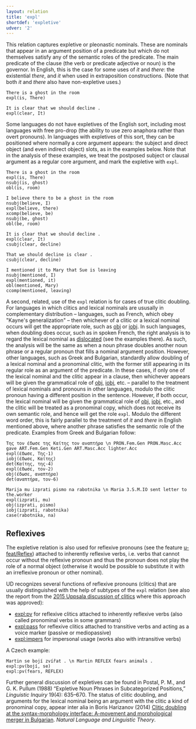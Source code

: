 ```yaml
---
layout: relation
title: 'expl'
shortdef: 'expletive'
udver: '2'
---
```


This relation captures expletive or pleonastic nominals. These are nominals that appear in an argument position of a predicate but which do not themselves satisfy any of the semantic roles of the predicate. The main predicate of the clause (the verb or predicate adjective or noun) is the governor. In English, this is the case for some uses of *it* and *there*: the existential *there*, and *it* when used in extraposition constructions.  (Note that both *it* and *there* also have non-expletive uses.)

~~~ sdparse
There is a ghost in the room
expl(is, There)
~~~

~~~ sdparse
It is clear that we should decline .
expl(clear, It)
~~~

Some languages do not have expletives of the English sort, including most languages with free pro-drop (the ability to use zero anaphora rather than overt pronouns). In languages with expletives of this sort, they can be positioned where normally a core argument appears: the subject and direct object (and even indirect object) slots, as in the examples below. Note that in the analysis of these examples, we treat the postposed subject or clausal argument as a regular core argument, and mark the expletive with `expl`.

~~~ sdparse
There is a ghost in the room
expl(is, There)
nsubj(is, ghost)
obl(is, room)
~~~

~~~ sdparse
I believe there to be a ghost in the room
nsubj(believe, I)
expl(believe, there)
xcomp(believe, be)
nsubj(be, ghost)
obl(be, room)
~~~

~~~ sdparse
It is clear that we should decline .
expl(clear, It)
csubj(clear, decline)
~~~

~~~ sdparse
That we should decline is clear .
csubj(clear, decline)
~~~

~~~ sdparse
I mentioned it to Mary that Sue is leaving
nsubj(mentioned, I)
expl(mentioned, it)
obl(mentioned, Mary)
ccomp(mentioned, leaving)
~~~

A second, related, use of the `expl` relation is for cases of true clitic doubling.  For languages in which clitics and lexical nominals are ususally in complementary distribution – languages, such as French, which obey "Kayne's generalization" – then whichever of a clitic or a lexical nominal occurs will get the appropriate role, such as [obj]() or [iobj](). In such languages, when doubling does occur, such as in spoken French, the right analysis is to regard the lexical nominal as [dislocated]() (see the examples there). As such, the analysis will be the same as when a noun phrase doubles another noun phrase or a regular pronoun that fills a nominal argument position. However, other languages, such as Greek and Bulgarian, standardly allow doubling of a lexical nominal and a pronominal clitic, with the former still appearing in its regular role as an argument of the predicate. In these cases, if only one of the lexical nominal and the clitic appear in a clause, then whichever appears will be given the grammatical role of [obj](), [iobj](), etc. – parallel to the treatment of lexical nominals and pronouns in other languages, modulo the clitic pronoun having a different position in the sentence.  However, if both occur, the lexical nominal will be given the grammatical role of [obj](), [iobj](), etc., and the clitic will be treated as a pronominal copy, which does not receive its own semantic role, and hence will get the role `expl`. Modulo the different word order, this is fairly parallel to the treatment of _it_ and _there_ in English mentioned above, where another phrase satisfies the semantic role of the predicate. Examples from Greek and Bulgarian follow:

~~~ sdparse
Της τον έδωσε της Καίτης τον αναπτήρα \n PRON.Fem.Gen PRON.Masc.Acc gave ART.Fem.Gen Keti.Gen ART.Masc.Acc lighter.Acc
expl(έδωσε, Της-1)
iobj(έδωσε, Καίτης)
det(Καίτης, της-4)
expl(έδωσε, τον-2)
obj(έδωσε, αναπτήρα)
det(αναπτήρα, τον-6)
~~~

~~~ sdparse
Marija mu izprati pismo na rabotnika \n Maria 3.S.M.IO sent letter to the.worker
expl(izprati, mu)
obj(izprati, pismo)
iobj(izprati, rabotnika)
case(rabotnika, na)
~~~

## Reflexives

The expletive relation is also used for reflexive pronouns (see the feature [u-feat/Reflex]())
attached to inherently reflexive verbs, i.e. verbs that cannot occur without the reflexive
pronoun and thus the pronoun does not play the role of a normal object
(otherwise it would be possible to substitute it with an irreflexive pronoun or other nominal).

UD recognizes several functions of reflexive pronouns (clitics) that are usually distinguished with the help of subtypes
of the `expl` relation (see also the report from the [2015 Uppsala discussion of clitics](/workgroups/2015-08-23-uppsala/clitics.html) where
this approach was approved):

* [expl:pv]() for reflexive clitics attached to inherently reflexive verbs (also called pronominal verbs in some grammars)
* [expl:pass]() for reflexive clitics attached to transitive verbs and acting as a voice marker (passive or mediopassive)
* [expl:impers]() for impersonal usage (works also with intransitive verbs)

A Czech example:

~~~ sdparse
Martin se bojí zvířat . \n Martin REFLEX fears animals .
expl:pv(bojí, se)
expl:pv(fears, REFLEX)
~~~

Further general discussion of expletives can be found in Postal, P. M., and G. K. Pullum (1988) “Expletive Noun Phrases in Subcategorized Positions,” _Linguistic Inquiry_ 19(4): 635–670. The status of clitic doubling, and arguments for the lexical nominal being an argument with the clitic a kind of pronominal copy, appear inter alia in Boris Harizanov (2014) [Clitic doubling at the syntax-morphology interface: A-movement and morphological merger in Bulgarian](http://stanford.edu/~bharizan/pdfs/Harizanov_2014_NLLT.pdf). _Natural Language and Linguistic Theory_.
<!-- Interlanguage links updated So kvě 14 19:03:34 CEST 2022 -->

